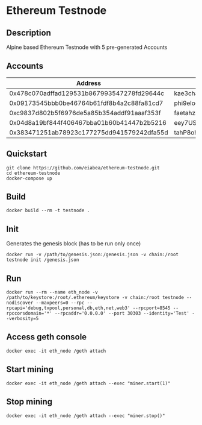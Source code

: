 # Ethereum Testnode

## Description

Alpine based Ethereum Testnode with 5 pre-generated Accounts

## Accounts

| Address | Password |
| ------------- |-------------| 
| 0x478c070adffad129531b867993547278fd29644c | kae3chah8peibeetohhohlieceeph8Ov |
| 0x09173545bbb0be46764b61fdf8b4a2c88fa81cd7 | phi9elooxunoxie9eroJoojeishi8Io9 |
| 0xc9837d802b5f6976de5a85b354addf91aaaf353f | faetahzayaeL4Mai5ohjaelijeemiech |
| 0x04d8a19bf844f406467bba01b60b41447b2b5216 | eey7UShahmae6XahYaM9iek7iekee4iu |
| 0x383471251ab78923c177275dd941579242dfa55d | tahP8ohthaequ2yieX9oox7aighei0vi |

## Quickstart

```
git clone https://github.com/eiabea/ethereum-testnode.git
cd ethereum-testnode
docker-compose up
```

## Build

```
docker build --rm -t testnode .
```

## Init

Generates the genesis block (has to be run only once)

```
docker run -v /path/to/genesis.json:/genesis.json -v chain:/root testnode init /genesis.json
```

## Run

```
docker run --rm --name eth_node -v /path/to/keystore:/root/.ethereum/keystore -v chain:/root testnode --nodiscover --maxpeers=0 --rpc --rpcapi='debug,txpool,personal,db,eth,net,web3' --rpcport=8545 --rpccorsdomain='*' --rpcaddr='0.0.0.0' --port 30303 --identity='Test' --verbosity=5
```

## Access geth console

```
docker exec -it eth_node /geth attach
```

## Start mining

```
docker exec -it eth_node /geth attach --exec "miner.start(1)"
```

## Stop mining

```
docker exec -it eth_node /geth attach --exec "miner.stop()"
```
